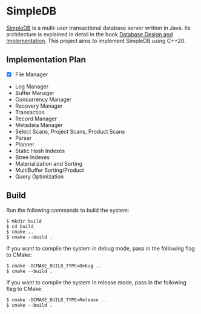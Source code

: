 # SimpleDB

[SimpleDB](http://www.cs.bc.edu/~sciore/simpledb/) is a multi-user transactional database server written in Java. Its architecture is explained in detail in the book [Database Design and Implementation](https://link.springer.com/book/10.1007/978-3-030-33836-7). This project aims to implement SimpleDB using C++20.

## Implementation Plan

- [x] File Manager
- Log Manager
- Buffer Manager
- Concurrency Manager
- Recovery Manager
- Transaction
- Record Manager
- Metadata Manager
- Select Scans, Project Scans, Product Scans
- Parser
- Planner
- Static Hash Indexes
- Btree Indexes
- Materialization and Sorting
- MultiBuffer Sorting/Product
- Query Optimization

## Build

Run the following commands to build the system:
```
$ mkdir build
$ cd build
$ cmake ..
$ cmake --build .
```

If you want to compile the system in debug mode, pass in the following flag to CMake:
```
$ cmake -DCMAKE_BUILD_TYPE=Debug ..
$ cmake --build .
```

If you want to compile the system in release mode, pass in the following flag to CMake:
```
$ cmake -DCMAKE_BUILD_TYPE=Release ..
$ cmake --build .
```